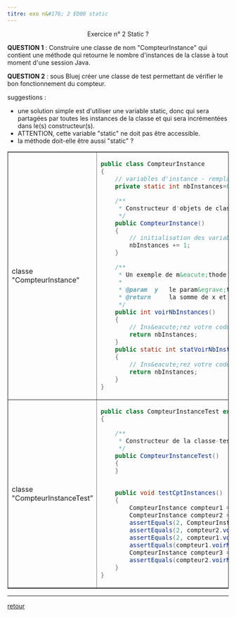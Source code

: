 ```yaml
---
titre: exo n&#176; 2 ED00 static
---
```


<center>
Exercice n&#176; 2
Static ?
</center>



**QUESTION 1** : Construire une classe de nom "CompteurInstance" qui contient
une m&eacute;thode qui retourne le nombre d'instances de la classe &agrave;
tout moment d'une session Java.

**QUESTION 2** : sous Bluej cr&eacute;er une classe de test permettant de
v&eacute;rifier le bon fonctionnement du compteur. 

suggestions : 

* une solution simple est d'utiliser une variable static, donc qui sera
    partag&eacute;es par toutes les instances de la classe et qui sera
    incr&eacute;ment&eacute;es dans le(s) constructeur(s).
* ATTENTION, cette variable "static" ne doit pas &ecirc;tre accessible.
* la m&eacute;thode doit-elle &ecirc;tre aussi "static" ?


<TABLE BORDER CELLPADDING="2">
  <TR>
    <TD>classe "CompteurInstance"</TD>
    <TD>

```java		
public class CompteurInstance
{
	// variables d'instance - remplacez l'exemple qui suit par le v&ocirc;tre
	private static int nbInstances=0;

	/**
	 * Constructeur d'objets de classe CompteurInstance
	 */
	public CompteurInstance()
	{
		// initialisation des variables d'instance
		nbInstances += 1;
	}

	/**
	 * Un exemple de m&eacute;thode - remplacez ce commentaire par le v&ocirc;tre
	 * 
	 * @param  y   le param&egrave;tre de la m&eacute;thode
	 * @return     la somme de x et de y 
	 */
	public int voirNbInstances()
	{
		// Ins&eacute;rez votre code ici
		return nbInstances;
	}
	public static int statVoirNbInstances()
	{
		// Ins&eacute;rez votre code ici
		return nbInstances;
	}
}
```
</TD></TR>
<TR>
    <TD>classe "CompteurInstanceTest"</TD>
    <TD>

```java
public class CompteurInstanceTest extends junit.framework.TestCase
{

    /**
     * Constructeur de la classe-test CompteurInstanceTest
     */
    public CompteurInstanceTest()
    {
    }
   

	public void testCptInstances()
	{
		CompteurInstance compteur1 = new CompteurInstance();
		CompteurInstance compteur2 = new CompteurInstance();
		assertEquals(2, CompteurInstance.statVoirNbInstances());
		assertEquals(2, compteur2.voirNbInstances());
		assertEquals(2, compteur1.voirNbInstances());
		assertEquals(compteur1.voirNbInstances(), CompteurInstance.statVoirNbInstances());
		CompteurInstance compteur3 = new CompteurInstance();
		assertEquals(compteur2.voirNbInstances(), CompteurInstance.statVoirNbInstances());
	}
}
```
</TD></TR>
</TABLE>

<hr/>

[retour](ED00.2)
